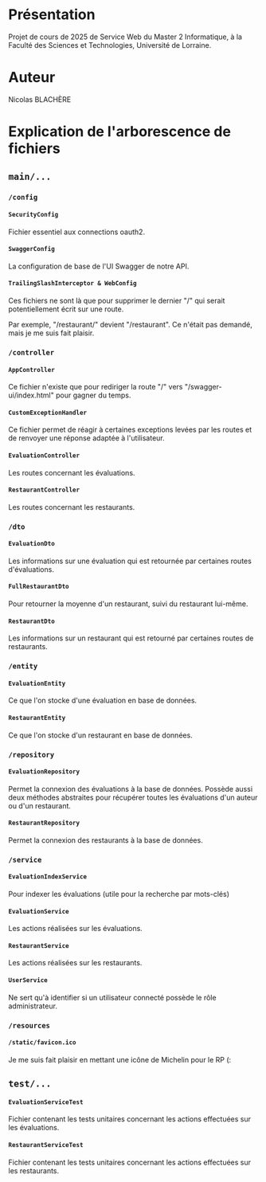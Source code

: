 # Présentation
Projet de cours de 2025 de Service Web du Master 2 Informatique, à la Faculté des Sciences et Technologies, Université de Lorraine.

# Auteur
Nicolas BLACHÈRE

# Explication de l'arborescence de fichiers
## `main/...`
### `/config`
#### `SecurityConfig`
Fichier essentiel aux connections oauth2.
#### `SwaggerConfig`
La configuration de base de l'UI Swagger de notre API.
#### `TrailingSlashInterceptor & WebConfig`
Ces fichiers ne sont là que pour supprimer le dernier "/" qui serait potentiellement écrit sur une route.

Par exemple, "/restaurant/" devient "/restaurant". Ce n'était pas demandé, mais je me suis fait plaisir.

### `/controller`
#### `AppController`
Ce fichier n'existe que pour rediriger la route "/" vers "/swagger-ui/index.html" pour gagner du temps.
#### `CustomExceptionHandler`
Ce fichier permet de réagir à certaines exceptions levées par les routes et de renvoyer une réponse adaptée à l'utilisateur.
#### `EvaluationController`
Les routes concernant les évaluations.
#### `RestaurantController`
Les routes concernant les restaurants.

### `/dto`
#### `EvaluationDto`
Les informations sur une évaluation qui est retournée par certaines routes d'évaluations.
#### `FullRestaurantDto`
Pour retourner la moyenne d'un restaurant, suivi du restaurant lui-même.
#### `RestaurantDto`
Les informations sur un restaurant qui est retourné par certaines routes de restaurants.

### `/entity`
#### `EvaluationEntity`
Ce que l'on stocke d'une évaluation en base de données.
#### `RestaurantEntity`
Ce que l'on stocke d'un restaurant en base de données.

### `/repository`
#### `EvaluationRepository`
Permet la connexion des évaluations à la base de données. Possède aussi deux méthodes abstraites pour récupérer toutes les évaluations d'un auteur ou d'un restaurant.
#### `RestaurantRepository`
Permet la connexion des restaurants à la base de données.

### `/service`
#### `EvaluationIndexService`
Pour indexer les évaluations (utile pour la recherche par mots-clés)
#### `EvaluationService`
Les actions réalisées sur les évaluations.
#### `RestaurantService`
Les actions réalisées sur les restaurants.
#### `UserService`
Ne sert qu'à identifier si un utilisateur connecté possède le rôle administrateur.

### `/resources`
#### `/static/favicon.ico`
Je me suis fait plaisir en mettant une icône de Michelin pour le RP (:
## `test/...`
#### `EvaluationServiceTest`
Fichier contenant les tests unitaires concernant les actions effectuées sur les évaluations.
#### `RestaurantServiceTest`
Fichier contenant les tests unitaires concernant les actions effectuées sur les restaurants.